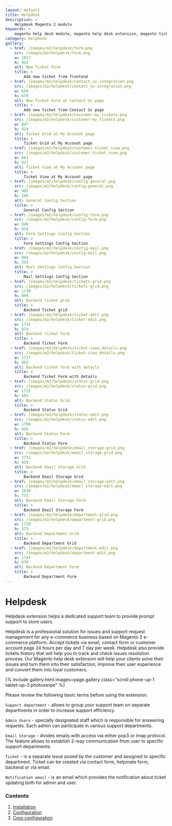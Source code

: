 ```yaml
---
layout: default
title: Helpdesk
description: >
    Helpdesk Magento 2 module
keywords: >
    magento help desk module, magento help desk extension, magento ticket, magento support
category: Helpdesk
gallery:
  - href: /images/m2/helpdesk/form.png
    src: /images/m2/helpdesk/form.png
    w: 1057
    h: 952
    alt: New Ticket Form
    title: >
        Add new ticket from frontend
  - href: /images/m2/helpdesk/contact_us-integration.png
    src: /images/m2/helpdesk/contact_us-integration.png
    w: 650
    h: 679
    alt: New Ticket Form at Contact Us page
    title: >
        Add new ticket from Contact Us page
  - href: /images/m2/helpdesk/customer-my_tickets.png
    src: /images/m2/helpdesk/customer-my_tickets.png
    w: 847
    h: 919
    alt: Ticket Grid at My Account page
    title: >
        Ticket Grid at My Account page
  - href: /images/m2/helpdesk/customer-ticket_view.png
    src: /images/m2/helpdesk/customer-ticket_view.png
    w: 661
    h: 917
    alt: Ticket View at My Account page
    title: >
        Ticket View at My Account page
  - href: /images/m2/helpdesk/config-general.png
    src: /images/m2/helpdesk/config-general.png
    w: 985
    h: 296
    alt: General Config Section
    title: >
        General Config Section
  - href: /images/m2/helpdesk/config-form.png
    src: /images/m2/helpdesk/config-form.png
    w: 948
    h: 454
    alt: Form Settings Config Section
    title: >
        Form Settings Config Section
  - href: /images/m2/helpdesk/config-mail.png
    src: /images/m2/helpdesk/config-mail.png
    w: 944
    h: 339
    alt: Mail Settings Config Section
    title: >
        Mail Settings Config Section
  - href: /images/m2/helpdesk/tickets-grid.png
    src: /images/m2/helpdesk/tickets-grid.png
    w: 1730
    h: 894
    alt: Backend ticket grid
    title: >
        Backend Ticket grid
  - href: /images/m2/helpdesk/ticket-edit.png
    src: /images/m2/helpdesk/ticket-edit.png
    w: 1731
    h: 974
    alt: Backend ticket Form
    title: >
        Backend Ticket Form
  - href: /images/m2/helpdesk/ticket-view_details.png
    src: /images/m2/helpdesk/ticket-view_details.png
    w: 1717
    h: 983
    alt: Backend ticket form with details
    title: >
        Backend Ticket Form with details
  - href: /images/m2/helpdesk/status-grid.png
    src: /images/m2/helpdesk/status-grid.png
    w: 1715
    h: 493
    alt: Backend Status Grid
    title: >
        Backend Status Grid
  - href: /images/m2/helpdesk/status-edit.png
    src: /images/m2/helpdesk/status-edit.png
    w: 1708
    h: 429
    alt: Backend Status Form
    title: >
        Backend Status Form
  - href: /images/m2/helpdesk/email_storage-grid.png
    src: /images/m2/helpdesk/email_storage-grid.png
    w: 1731
    h: 439
    alt: Backend Email Storage Grid
    title: >
        Backend Email Storage Grid
  - href: /images/m2/helpdesk/email_storage-edit.png
    src: /images/m2/helpdesk/email_storage-edit.png
    w: 1639
    h: 771
    alt: Backend Email Storage Form
    title: >
        Backend Email Storage Form
  - href: /images/m2/helpdesk/department-grid.png
    src: /images/m2/helpdesk/department-grid.png
    w: 1729
    h: 373
    alt: Backend Department Grid
    title: >
        Backend Department Grid
  - href: /images/m2/helpdesk/department-edit.png
    src: /images/m2/helpdesk/department-edit.png
    w: 1743
    h: 878
    alt: Backend Department Form
    title: >
        Backend Department Form
---
```


# Helpdesk

Helpdesk extension helps a dedicated support team to provide prompt support to store users.


Helpdesk is a professional solution for issues and support request management for any e-commerce business based on Magento 2 e-commerce platform.
Accept tickets via email, contact form or customer account page 24 hours per day and 7 day per week.
Helpdesk also provide tickets history that will help you to track and check issues resolution process.
Our Magento help desk extension will help your clients solve their issues and turn them into their satisfaction, improve their user experience and convert them into loyal customers.

{% include gallery.html images=page.gallery class="scroll phone-up-1 tablet-up-3 photoswipe" %}


Please review the following basic terms before using the extension.

`Support department` - allows to group your support team on separate departments in order to increase support efficiency.

`Admin Users` - specially designated staff which is responsible for answering requests. Each admin can participate in various support departments.

`Email Storage` - divides emails with access via either pop3 or imap protocol. The feature allows to establish 2-way communication from user to specific support departments.

`Ticket` - is a separate issue posed by the customer and assigned to specific department. Ticket can be created via contact form, helpmate form, backend or via email.

`Notification email` - is an email which provides the notification about ticket updating both for admin and user.


### Contents

1.  [Installation](installation/)
2.  [Configuration](configuration/)
3.  [Cron configuration](cron-configuration/)